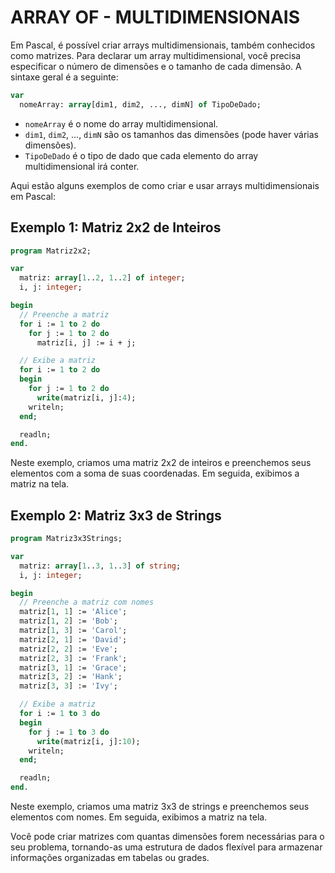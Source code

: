 # ARRAY OF - MULTIDIMENSIONAIS
Em Pascal, é possível criar arrays multidimensionais, também conhecidos como matrizes. Para declarar um array multidimensional, você precisa especificar o número de dimensões e o tamanho de cada dimensão. A sintaxe geral é a seguinte:

```pascal
var
  nomeArray: array[dim1, dim2, ..., dimN] of TipoDeDado;
```

- `nomeArray` é o nome do array multidimensional.
- `dim1`, `dim2`, ..., `dimN` são os tamanhos das dimensões (pode haver várias dimensões).
- `TipoDeDado` é o tipo de dado que cada elemento do array multidimensional irá conter.

Aqui estão alguns exemplos de como criar e usar arrays multidimensionais em Pascal:

## Exemplo 1: Matriz 2x2 de Inteiros
```pascal
program Matriz2x2;

var
  matriz: array[1..2, 1..2] of integer;
  i, j: integer;

begin
  // Preenche a matriz
  for i := 1 to 2 do
    for j := 1 to 2 do
      matriz[i, j] := i + j;

  // Exibe a matriz
  for i := 1 to 2 do
  begin
    for j := 1 to 2 do
      write(matriz[i, j]:4);
    writeln;
  end;

  readln;
end.
```

Neste exemplo, criamos uma matriz 2x2 de inteiros e preenchemos seus elementos com a soma de suas coordenadas. Em seguida, exibimos a matriz na tela.

## Exemplo 2: Matriz 3x3 de Strings
```pascal
program Matriz3x3Strings;

var
  matriz: array[1..3, 1..3] of string;
  i, j: integer;

begin
  // Preenche a matriz com nomes
  matriz[1, 1] := 'Alice';
  matriz[1, 2] := 'Bob';
  matriz[1, 3] := 'Carol';
  matriz[2, 1] := 'David';
  matriz[2, 2] := 'Eve';
  matriz[2, 3] := 'Frank';
  matriz[3, 1] := 'Grace';
  matriz[3, 2] := 'Hank';
  matriz[3, 3] := 'Ivy';

  // Exibe a matriz
  for i := 1 to 3 do
  begin
    for j := 1 to 3 do
      write(matriz[i, j]:10);
    writeln;
  end;

  readln;
end.
```

Neste exemplo, criamos uma matriz 3x3 de strings e preenchemos seus elementos com nomes. Em seguida, exibimos a matriz na tela.

Você pode criar matrizes com quantas dimensões forem necessárias para o seu problema, tornando-as uma estrutura de dados flexível para armazenar informações organizadas em tabelas ou grades.